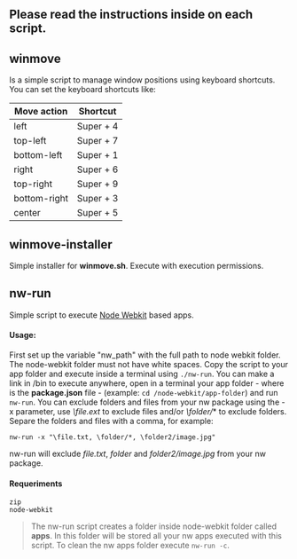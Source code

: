 ## Please read the instructions inside on each script.


## winmove


Is a simple script to manage window positions using keyboard shortcuts.
You can set the keyboard shortcuts like:

| Move action | Shortcut  |
| ----------- | --------  |
| left        | Super + 4 |
| top-left    | Super + 7 |
| bottom-left | Super + 1 |
| right       | Super + 6 |
| top-right   | Super + 9 |
| bottom-right| Super + 3 |
| center      | Super + 5 |
    
## winmove-installer

Simple installer for **winmove.sh**. Execute with execution permissions.

## nw-run

Simple script to execute [Node Webkit](https://github.com/rogerwang/node-webkit) based apps.
#### Usage:
First set up the variable "nw_path" with the full path to node webkit folder. The node-webkit folder must not have white spaces.
Copy the script to your app folder and execute inside a terminal using `./nw-run`. You can make a link in /bin to execute anywhere, open in a terminal your app folder - where is the **package.json** file - (example: `cd /node-webkit/app-folder`) and run `nw-run`. 
You can exclude folders and files from your nw package using the -x parameter, use *\file.ext* to exclude files and/or *\folder/** to exclude folders.
Separe the folders and files with a comma, for example: 
```
nw-run -x "\file.txt, \folder/*, \folder2/image.jpg"
```
nw-run will exclude *file.txt*, *folder* and *folder2/image.jpg* from your nw package.

#### Requeriments
	zip
	node-webkit 

> The nw-run script creates a folder inside node-webkit folder called **apps**. In this folder will be stored all your nw apps executed with this script. To clean the nw apps folder execute `nw-run -c`.

